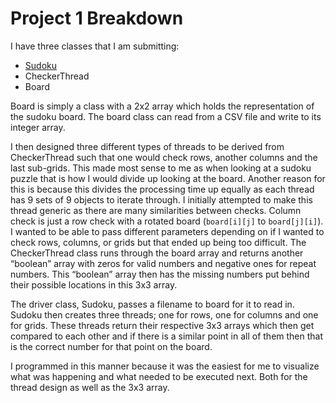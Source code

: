 # Project 1 Breakdown

I have three classes that I am submitting: 
- [Sudoku](./Soduku) 
- CheckerThread 
- Board

Board is simply a class with a 2x2 array which holds the representation of the sudoku board. The board class can read from a CSV file and write to its integer array. 

I then designed three different types of threads to be derived from CheckerThread such that one would check rows, another columns and the last sub-grids. This made most sense to me as when looking at a sudoku puzzle that is how I would divide up looking at the board. Another reason for this is because this divides the processing time up equally as each thread has 9 sets of 9 objects to iterate through. I initially attempted to make this thread generic as there are many similarities between checks. Column check is just a row check with a rotated board (`board[i][j]` to `board[j][i]`). I wanted to be able to pass different parameters depending on if I wanted to check rows, columns, or grids but that ended up being too difficult. The CheckerThread class runs through the board array and returns another “boolean” array with zeros for valid numbers and negative ones for repeat numbers. This “boolean” array then has the missing numbers put behind their possible locations in this 3x3 array. 

The driver class, Sudoku, passes a filename to board for it to read in. Sudoku then creates three threads; one for rows, one for columns and one for grids. These threads return their respective 3x3 arrays which then get compared to each other and if there is a similar point in all of them then that is the correct number for that point on the board. 

I programmed in this manner because it was the easiest for me to visualize what was happening and what needed to be executed next. Both for the thread design as well as the 3x3 array.
